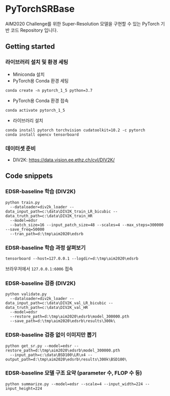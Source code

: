 # PyTorchSRBase
 
AIM2020 Challenge를 위한 Super-Resolution 모델을 구현할 수 있는 PyTorch 기반 코드 Repository 입니다.


## Getting started

### 라이브러리 설치 및 환경 세팅
- Miniconda 설치
- PyTorch용 Conda 환경 세팅
```shell
conda create -n pytorch_1_5 python=3.7
```
- PyTorch용 Conda 환경 접속
```shell
conda activate pytorch_1_5
```
- 라이브러리 설치
```shell
conda install pytorch torchvision cudatoolkit=10.2 -c pytorch
conda install opencv tensorboard
```

### 데이터셋 준비
- DIV2K: https://data.vision.ee.ethz.ch/cvl/DIV2K/


## Code snippets

### EDSR-baseline 학습 (DIV2K)
```shell
python train.py
  --dataloader=div2k_loader --data_input_path=c:\data\DIV2K_train_LR_bicubic --data_truth_path=c:\data\DIV2K_train_HR
  --model=edsr
  --batch_size=16 --input_patch_size=48 --scales=4 --max_steps=300000 --save_freq=50000
  --tran_path=d:\tmp\aim2020\edsrb
```

### EDSR-baseline 학습 과정 살펴보기
```shell
tensorboard --host=127.0.0.1 --logdir=d:\tmp\aim2020\edsrb
```
브라우저에서 ```127.0.0.1:6006``` 접속

### EDSR-baseline 검증 (DIV2K)
```shell
python validate.py
  --dataloader=div2k_loader --data_input_path=c:\data\DIV2K_val_LR_bicubic --data_truth_path=c:\data\DIV2K_val_HR
  --model=edsr
  --restore_path=d:\tmp\aim2020\edsrb\model_300000.pth
  --save_path=d:\tmp\aim2020\edsrb\results\300k\
```

### EDSR-baseline 검증 없이 이미지만 뽑기
```shell
python get_sr.py --model=edsr --restore_path=d:\tmp\aim2020\edsrb\model_300000.pth
  --input_path=c:\data\BSD100\LR\x4 --output_path=d:\tmp\aim2020\edsrb\results\300k\BSD100\
```

### EDSR-baseline 모델 구조 요약 (parameter 수, FLOP 수 등)
```shell
python summarize.py --model=edsr --scale=4 --input_width=224 --input_height=224
```
